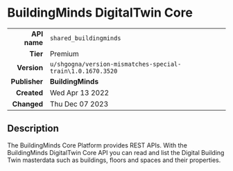 # BuildingMinds DigitalTwin Core
| | |
|-:|-|
|**API name**|`shared_buildingminds`|
|**Tier**|Premium|
|**Version**|`u/shgogna/version-mismatches-special-train\1.0.1670.3520`|
|**Publisher**|**BuildingMinds**|
|**Created**|Wed Apr 13 2022|
|**Changed**|Thu Dec 07 2023|

## Description
The BuildingMinds Core Platform provides REST APIs. With the BuildingMinds DigitalTwin Core API you can read and list the Digital Building Twin masterdata such as buildings, floors and spaces and their properties.

